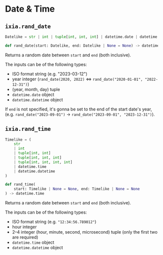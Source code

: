 # Date & Time

## `ixia.rand_date`

```py
Datelike = str | int | tuple[int, int, int] | datetime.date | datetime.datetime

def rand_date(start: Datelike, end: Datelike | None = None) -> datetime.date
```
Returns a random date between `start` and `end` (both inclusive).

The inputs can be of the following types:
- ISO format string (e.g. "2023-03-12")
- year integer (`rand_date(2020, 2022)` ⇔ `rand_date("2020-01-01", "2022-12-31")`)
- (year, month, day) tuple
- `datetime.date` object
- `datetime.datetime` object

If `end` is not specified, it's gonna be set to the end of the start date's year,  
(e.g. `rand_date("2023-09-01")` → `rand_date("2023-09-01", "2023-12-31")`).


## `ixia.rand_time`

```py
Timelike = (
    str
    | int
    | tuple[int, int]
    | tuple[int, int, int]
    | tuple[int, int, int, int]
    | datetime.time
    | datetime.datetime
)

def rand_time(
    start: Timelike | None = None, end: Timelike | None = None
) -> datetime.time
```

Returns a random date between `start` and `end` (both inclusive).

The inputs can be of the following types:
- ISO format string (e.g. `"12:34:56.789012"`)
- hour integer
- 2–4 integer (hour, minute, second, microsecond) tuple (only the first two are required)
- `datetime.time` object
- `datetime.datetime` object

